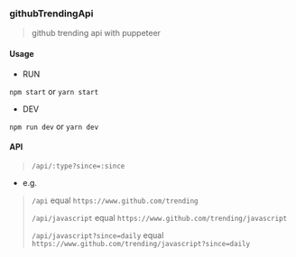 ### githubTrendingApi

> github trending api with puppeteer

#### Usage

* RUN

`npm start` or `yarn start`

* DEV

`npm run dev` or `yarn dev`

#### API

> `/api/:type?since=:since`

* e.g.

>
> `/api` equal `https://www.github.com/trending`
>
> `/api/javascript` equal `https://www.github.com/trending/javascript`
>
> `/api/javascript?since=daily` equal `https://www.github.com/trending/javascript?since=daily`
